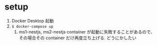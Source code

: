 # setup

1. Docker Desktop 起動
2. `$ docker-compose up`
    1. ms1-nestjs, ms2-nestjs container が起動に失敗することがあるので、その場合その container だけ再度立ち上げる. どうにかしたい 